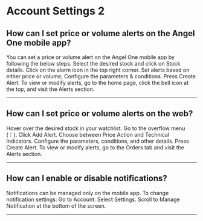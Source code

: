 # Account Settings 2

## How can I set price or volume alerts on the Angel One mobile app?

You can set a price or volume alert on the Angel One mobile app by following the below steps.
Select the desired stock and click on Stock details.
Click on the alarm icon in the top right corner.
Set alerts based on either price or volume; Configure the parameters & conditions.
Press Create Alert.
To view or modify alerts, go to the home page, click the bell icon at the top, and visit the Alerts section.

---

## How can I set price or volume alerts on the web?

Hover over the desired stock in your watchlist.
Go to the overflow menu (⋮).
Click Add Alert.
Choose between Price Action and Technical Indicators.
Configure the parameters, conditions, and other details.
Press Create Alert.
To view or modify alerts, go to the Orders tab and visit the Alerts section.

---

## How can I enable or disable notifications?

Notifications can be managed only on the mobile app. To change notification settings:
Go to Account.
Select Settings.
Scroll to Manage Notification at the bottom of the screen.

---

